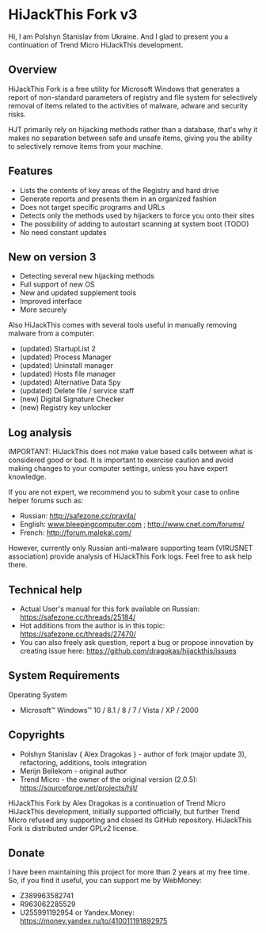 ﻿
# HiJackThis Fork v3

Hi, I am Polshyn Stanislav from Ukraine. And I glad to present you a continuation of Trend Micro HiJackThis development.

## Overview

HiJackThis Fork is a free utility for Microsoft Windows that generates a report of non-standard parameters of registry and file system for selectively removal of items related to the activities of malware, adware and security risks.

HJT primarily rely on hijacking methods rather than a database, that's why it makes no separation between safe and unsafe items, giving you the ability to selectively remove items from your machine.

## Features

 * Lists the contents of key areas of the Registry and hard drive
 * Generate reports and presents them in an organized fashion
 * Does not target specific programs and URLs
 * Detects only the methods used by hijackers to force you onto their sites
 * The possibility of adding to autostart scanning at system boot (TODO)
 * No need constant updates

## New on version 3

 * Detecting several new hijacking methods
 * Full support of new OS
 * New and updated supplement tools
 * Improved interface
 * More securely

Also HiJackThis comes with several tools useful in manually removing malware from a computer:
 * (updated) StartupList 2 
 * (updated) Process Manager
 * (updated) Uninstall manager
 * (updated) Hosts file manager
 * (updated) Alternative Data Spy
 * (updated) Delete file / service staff
 * (new) Digital Signature Checker
 * (new) Registry key unlocker

## Log analysis

IMPORTANT: HiJackThis does not make value based calls between what is considered good or bad.
It is important to exercise caution and avoid making changes to your computer settings, unless you have expert knowledge.

If you are not expert, we recommend you to submit your case to online helper forums such as:
- Russian: http://safezone.cc/pravila/
- English: www.bleepingcomputer.com ; http://www.cnet.com/forums/
- French: http://forum.malekal.com/

However, currently only Russian anti-malware supporting team (VIRUSNET association) provide analysis of HiJackThis Fork logs. Feel free to ask help there.

## Technical help

 * Actual User's manual for this fork available on Russian: https://safezone.cc/threads/25184/
 * Hot additions from the author is in this topic: https://safezone.cc/threads/27470/
 * You can also freely ask question, report a bug or propose innovation by creating issue here: https://github.com/dragokas/hijackthis/issues

## System Requirements

Operating System
  * Microsoft™ Windows™ 10 / 8.1 / 8 / 7 / Vista / XP / 2000

## Copyrights

 * Polshyn Stanislav { Alex Dragokas } - author of fork (major update 3), refactoring, additions, tools integration
 * Merijn Bellekom - original author
 * Trend Micro - the owner of the original version (2.0.5): https://sourceforge.net/projects/hjt/

HiJackThis Fork by Alex Dragokas is a continuation of Trend Micro HiJackThis development, initially supported officially, but further Trend Micro refused any supporting and closed its GitHub repository.
HiJackThis Fork is distributed under GPLv2 license.

## Donate

I have been maintaining this project for more than 2 years at my free time.
So, if you find it useful, you can support me by WebMoney:
 * Z389963582741
 * R963062285529
 * U255991192954
or Yandex.Money: https://money.yandex.ru/to/410011191892975